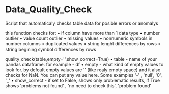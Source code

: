 # Data_Quality_Check
Script that automaticaly checks table data for posible errors or anomalys

this function checks for:
•	if column have more than 1 data type
•	number outlier
•	value count outlier
•	missing values
•	nonnumeric symbols in number columns
•	duplicated values
•	string lenght differences by rows
•	string begining symbol differences by rows

quality_check(table,empty='',show_correct=True)
• table - name of your pandas dataframe. for example - df
• empty - what kind of empty values to look for. by defoult empty values are '' (like realy empty space) and it also checks for NaN. You can put any value here.
  Some examples '-' , 'null', '0', '_'
• show_correct - if set to False, shows only problematic results, if True shows 'problems not found' , 'no need to check this', 'problem found'  
